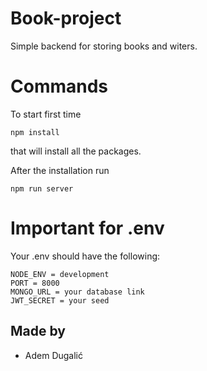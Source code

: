 # Book-project
Simple backend for storing books and witers.


# Commands

To start first time

```
npm install
```
that will install all the packages.


After the installation run 
```
npm run server
```

# Important for .env

Your .env should have the following:
```
NODE_ENV = development
PORT = 8000
MONGO_URL = your database link
JWT_SECRET = your seed
```
## Made by 
- Adem Dugalić
